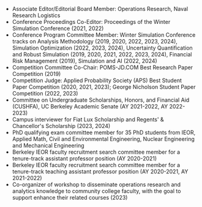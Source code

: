 + Associate Editor/Editorial Board Member: Operations Research, Naval Research Logistics 
+ Conference Proceedings Co-Editor: Proceedings of the Winter Simulation Conference (2021, 2022)
+ Conference Program Committee Member: Winter Simulation Conference tracks on Analysis Methodology (2019, 2020, 2022, 2023, 2024), Simulation Optimization (2022, 2023, 2024), Uncertainty Quantification and Robust Simulation (2019, 2020, 2021, 2022, 2023, 2024), Financial Risk Management (2019), Simulation and AI (2022, 2024)
+ Competition Committee Co-Chair: POMS-JD.COM Best Research Paper Competition (2019)
+ Competition Judge: Applied Probability Society (APS) Best Student Paper Competition (2020, 2021, 2023); George Nicholson Student Paper Competition (2022, 2023)
+ Committee on Undergraduate Scholarships, Honors, and Financial Aid (CUSHFA), UC Berkeley Academic Senate (AY 2021-2022, AY 2022-2023)
+ Campus interviewer for Fiat Lux Scholarship and Regents' & Chancellor's Scholarship (2023, 2024)
+ PhD qualifying exam committee member for 35 PhD students from IEOR, Applied Math, Civil and Environmental Engineering, Nuclear Engineering and Mechanical Engineering
+ Berkeley IEOR faculty recruitment search committee member for a tenure-track assistant professor position (AY 2020-2021)
+ Berkeley IEOR faculty recruitment search committee member for a tenure-track teaching assistant professor position (AY 2020-2021, AY 2021-2022)
+ Co-organizer of workshop to disseminate operations research and analytics knowledge to community college faculty, with the goal to support enhance their related courses (2023) 

